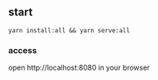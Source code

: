 ## start

```shell
yarn install:all && yarn serve:all
```

### access

open http://localhost:8080 in your browser
